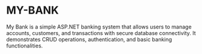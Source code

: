 # MY-BANK
My Bank is a simple ASP.NET banking system that allows users to manage accounts, customers, and transactions with secure database connectivity. It demonstrates CRUD operations, authentication, and basic banking functionalities.
